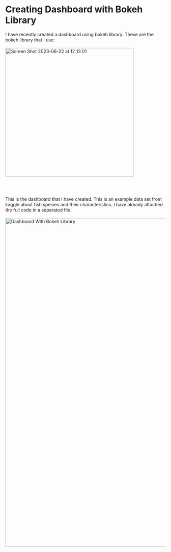 # Creating Dashboard with Bokeh Library

I have recently created a dashboard using bokeh library. These are the bokeh library that I use:
<br />
<br />
<img width="403" alt="Screen Shot 2023-06-22 at 12 13 01" src="https://github.com/Jeremyanthony04/Creating-Dashboard-with-Bokeh-Library/assets/102398975/1aafc827-ea2b-43f4-92c4-66e7f1ca3f3f">

<br />
<br />

This is the dashboard that I have created. This is an example data set from kaggle about fish species and their characteristics. I have already attached the full code in a separated file.
<br />
<br />
<img width="1030" alt="Dashboard With Bokeh Library" src="https://github.com/Jeremyanthony04/Creating-Dashboard-with-Bokeh-Library/assets/102398975/55cb3830-cf65-4e0e-a9e3-1130261ffce4">
